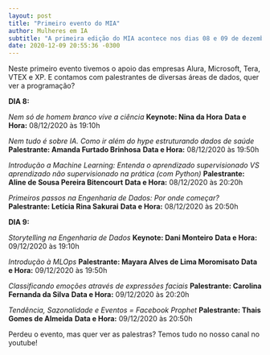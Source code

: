 ```yaml
---
layout: post
title: "Primeiro evento do MIA"
author: Mulheres em IA
subtitle: "A primeira edição do MIA acontece nos dias 08 e 09 de dezembro de 2020 online no Youtube!"
date: 2020-12-09 20:55:36 -0300
---
```


Neste primeiro evento tivemos o apoio das empresas Alura, Microsoft, Tera, VTEX e XP. E contamos com palestrantes de diversas áreas de dados, quer ver a programação?

**DIA 8:**

*Nem só de homem branco vive a ciência*
**Keynote: Nina da Hora**
**Data e Hora:** 08/12/2020 às 19:10h

*Nem tudo é sobre IA. Como ir além do hype estruturando dados de saúde*
**Palestrante: Amanda Furtado Brinhosa**
**Data e Hora:** 08/12/2020 às 19:50h

*Introdução a Machine Learning: Entenda o aprendizado supervisionado VS aprendizado não supervisionado na prática (com Python)*
**Palestrante: Aline de Sousa Pereira Bitencourt**
**Data e Hora:** 08/12/2020 às 20:20h

*Primeiros passos na Engenharia de Dados: Por onde começar?*
**Palestrante: Letícia Rina Sakurai**
**Data e Hora:** 08/12/2020 às 20:50h


**DIA 9:**

*Storytelling na Engenharia de Dados*
**Keynote: Dani Monteiro**
**Data e Hora:** 09/12/2020 às 19:10h

*Introdução à MLOps*
**Palestrante: Mayara Alves de Lima Moromisato**
**Data e Hora:** 09/12/2020 às 19:50h

*Classificando emoções através de expressões faciais*
**Palestrante: Carolina Fernanda da Silva**
**Data e Hora:** 09/12/2020 às 20:20h

*Tendência, Sazonalidade e Eventos = Facebook Prophet*
**Palestrante: Thais Gomes de Almeida**
**Data e Hora:** 09/12/2020 às 20:50h


Perdeu o evento, mas quer ver as palestras? Temos tudo no nosso canal no youtube!